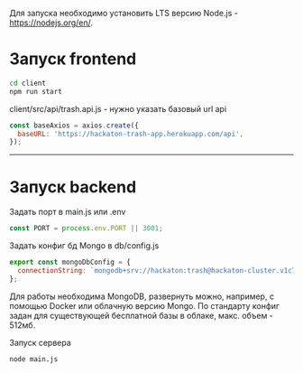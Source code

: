 Для запуска необходимо установить LTS версию Node.js - https://nodejs.org/en/.

# Запуск frontend

```bash
cd client
npm run start
```

client/src/api/trash.api.js - нужно указать базовый url api

```javascript
const baseAxios = axios.create({
  baseURL: 'https://hackaton-trash-app.herokuapp.com/api',
});
```

<hr/>

# Запуск backend

Задать порт в main.js или .env

```javascript
const PORT = process.env.PORT || 3001;
```

Задать конфиг бд Mongo в db/config.js

```javascript
export const mongoDbConfig = {
  connectionString: `mongodb+srv://hackaton:trash@hackaton-cluster.v1c7f.mongodb.net/hack_db?retryWrites=true&w=majority`,
};
```

Для работы необходима MongoDB, развернуть можно, например, с помощью Docker или облачную версию Mongo.
По стандарту конфиг задан для существующей бесплатной базы в облаке, макс. объем - 512мб.

Запуск сервера

```bash
node main.js
```
